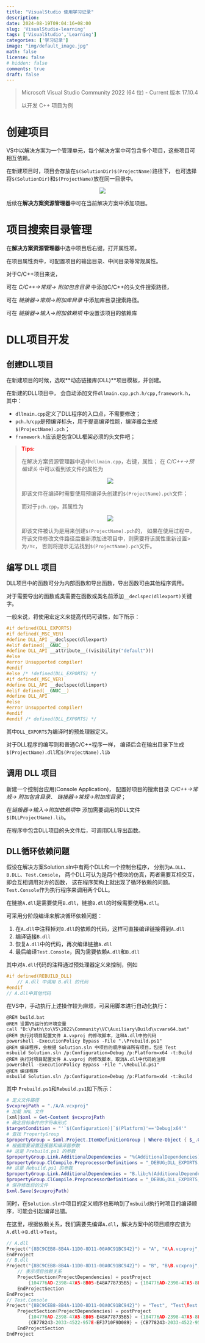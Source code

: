 ```yaml
---
title: "VisualStudio 使用学习记录"
description: 
date: 2024-08-19T09:04:16+08:00
slug: 'VisualStudio-learning'
tags: ['VisualStudio','Learning']
categories: ['学习记录']
image: "img/default_image.jpg"
math: false
license: false
# hidden: false
comments: true
draft: false
---
```


> Microsoft Visual Studio Community 2022 (64 位) - Current 版本 17.10.4
> 
> 以开发 C++ 项目为例

# 创建项目

VS中以解决方案为一个管理单元，每个解决方案中可包含多个项目，这些项目可相互依赖。

在新建项目时，项目会存放在`$(SolutionDir)$(ProjectName)`路径下，
也可选择将`$(SolutionDir)`和`$(ProjectName)`放在同一目录中。

<div align = center>
<img src="https://raw.githubusercontent.com/yjwang01/img_bed/main/img/202408190914677.png" style="zoom:100%"/>
</div>

后续在**解决方案资源管理器**中可在当前解决方案中添加项目。

# 项目搜索目录管理

在**解决方案资源管理器**中选中项目后右键，打开属性项。

在项目属性页中，可配置项目的输出目录、中间目录等常规属性。

对于C/C++项目来说，

可在
*C/C++$\rightarrow$常规$\rightarrow$ 附加包含目录*
中添加C/C++的头文件搜索路径，

可在
*链接器$\rightarrow$常规$\rightarrow$附加库目录*
中添加库目录搜索路径。

可在
*链接器$\rightarrow$输入$\rightarrow$附加依赖项*
中设置该项目的依赖库

# DLL项目开发

## 创建DLL项目

在新建项目的时候，选取**动态链接库(DLL)**项目模板，并创建。

在新建的DLL项目中，
会自动添加文件`dllmain.cpp,pch.h/cpp,framework.h`，
其中：

- `dllmain.cpp`定义了DLL程序的入口点，不需要修改；
- `pch.h/cpp`是预编译标头，用于提高编译性能，编译器会生成`$(ProjectName).pch`；
- `framework.h`应该是包含DLL框架必须的头文件吧；

> <font color=red>**Tips:**</font>
> 
> 在解决方案资源管理器中选中`dllmain.cpp`，右键，属性；
> 在 *C/C++$\rightarrow$预编译头* 中可以看到该文件的属性为
>
> <div align=center>
> <img src="https://raw.githubusercontent.com/yjwang01/img_bed/main/img/202408190950510.png"/>
> </div>
>
> 即该文件在编译时需要使用预编译头创建的`$(ProjectName).pch`文件；
>
> 而对于`pch.cpp`，其属性为
>
> <div align=center>
> <img src="https://raw.githubusercontent.com/yjwang01/img_bed/main/img/202408190955213.png"/>
> </div>
> 
> 即该文件被认为是用来创建`$(ProjectName).pch`的，
> 如果在使用过程中，将该文件修改文件路径后重新添加进项目中，则需要将该属性重新设置> 为`/Yc`，
> 否则将提示无法找到`$(ProjectName).pch`文件。

## 编写 DLL 项目

DLL项目中的函数可分为内部函数和导出函数，导出函数可由其他程序调用。

对于需要导出的函数或类需要在函数或类名前添加`__declspec(dllexport)`关键字。

一般来说，将使用宏定义来提高代码可读性，如下所示：

```cpp
#if defined(DLL_EXPORTS)
#if defined(_MSC_VER)
#define DLL_API __declspec(dllexport)
#elif defined(__GNUC__)
#define DLL_API __attribute__((visibility("default")))
#else
#error Unsupported compiler!
#endif
#else /* !defined(DLL_EXPORTS) */
#if defined(_MSC_VER)
#define DLL_API __declspec(dllimport)
#elif defined(__GNUC__)
#define DLL_API
#else
#error Unsupported compiler!
#endif
#endif /* defined(DLL_EXPORTS) */
```

其中`DLL_EXPORTS`为编译时的预处理器定义。

对于DLL程序的编写则和普通C/C++程序一样，
编译后会在输出目录下生成`$(ProjectName).dll`和`$(ProjectName).lib`

## 调用 DLL 项目

新建一个控制台应用(Console Application)，
配置好项目的搜索目录
*C/C++$\rightarrow$常规$\rightarrow$ 附加包含目录*、
*链接器$\rightarrow$常规$\rightarrow$附加库目录*；

在*链接器$\rightarrow$输入$\rightarrow$附加依赖项*中
添加需要调用的DLL文件 `$(DLLProjectName).lib`。

在程序中包含DLL项目的头文件后，可调用DLL导出函数。

## DLL循环依赖问题

假设在解决方案Solution.sln中有两个DLL和一个控制台程序，
分别为`A.DLL`、`B.DLL`、`Test.Console`，
两个DLL可认为是两个模块的仿真，两者需要互相交互，即会互相调用对方的函数，
这在程序架构上就出现了循环依赖的问题。
`Test.Console`作为执行程序来调用两个DLL。

在链接`A.dll`是需要使用`B.dll`，链接`B.dll`的时候需要使用`A.dll`。

可采用分阶段编译来解决循环依赖问题：

1. 在`A.dll`中注释掉对`B.dll`的依赖的代码，这样可直接编译链接得到`A.dll`
2. 编译链接`B.dll`
3. 恢复`A.dll`中的代码，再次编译链接`A.dll`
4. 最后编译`Test.Console`，因为需要依赖`A.dll`和`B.dll`

其中对`A.dll`代码的注释通过预处理器定义来控制，例如

```c
#if defined(REBUILD_DLL)
    // A.dll 中调用 B.dll 的代码
#endif
// A.dll中其他代码
```

在VS中，手动执行上述操作较为麻烦，可采用脚本进行自动化执行：

```batch
@REM build.bat
@REM 设置VS运行的环境变量
call "D:\Path\to\VS\2022\Community\VC\Auxiliary\Build\vcvars64.bat"
@REM 执行对项目配置文件 A.vxproj 的修改脚本，注释A.dll中的代码
powershell -ExecutionPolicy Bypass -File ".\Prebuild.ps1"
@REM 编译程序，会根据 Solution.sln 中项目的顺序编译所有项目，包括 Test
msbuild Solution.sln /p:Configuration=Debug /p:Platform=x64 -t:Build
@REM 执行对项目配置文件 A.vxproj 的修改脚本，取消A.dll中代码的注释
powershell -ExecutionPolicy Bypass -File ".\Rebuild.ps1"
@REM 编译程序
msbuild Solution.sln /p:Configuration=Debug /p:Platform=x64 -t:Build
```

其中 `Prebuild.ps1`和`Rebuild.ps1`如下所示：

```powershell
# 定义文件路径
$vcxprojPath = "./A/A.vcxproj"
# 加载 XML 文件
[xml]$xml = Get-Content $vcxprojPath
# 确定目标条件的字符串形式
$targetCondition = "'`$(Configuration)|`$(Platform)'=='Debug|x64'"
# 查找 PropertyGroup
$propertyGroup = $xml.Project.ItemDefinitionGroup | Where-Object { $_.Condition -eq $targetCondition }
# 根据需要设置连接器和编译器参数
## 这是 Prebuild.ps1 的参数
$propertyGroup.Link.AdditionalDependencies = "%(AdditionalDependencies)"
$propertyGroup.ClCompile.PreprocessorDefinitions = "_DEBUG;DLL_EXPORTS;_WINDOWS;_USRDLL;%(PreprocessorDefinitions)"
## 这是 Rebuild.ps1 的参数
$propertyGroup.Link.AdditionalDependencies = "B.lib;%(AdditionalDependencies)"
$propertyGroup.ClCompile.PreprocessorDefinitions = "_DEBUG;DLL_EXPORTS;REBUILD_DLL;_WINDOWS;_USRDLL;%(PreprocessorDefinitions)"
# 保存修改后的文件
$xml.Save($vcxprojPath)
```

同时，在`Solution.sln`中项目的定义顺序也影响到了`msbuild`执行时项目的编译顺序，可能会引起编译出错。

在这里，根据依赖关系，我们需要先编译`A.dll`，解决方案中的项目顺序应该为
`A.dll`$\rightarrow$`B.dll`$\rightarrow$`Test`。

```c
// A.dll
Project("{8BC9CEB8-8B4A-11D0-8D11-00A0C91BC942}") = "A", "A\A.vcxproj", "{104776AD-2398-47A5-8B05-E48A778735B5}"
EndProject
// B.dll
Project("{8BC9CEB8-8B4A-11D0-8D11-00A0C91BC942}") = "B", "B\B.vcxproj", "{CB778243-2033-4522-957E-EF3710F9D089}"
    // 表示项目依赖关系
    ProjectSection(ProjectDependencies) = postProject
        {104776AD-2398-47A5-8B05-E48A778735B5} = {104776AD-2398-47A5-8B05-E48A778735B5}
    EndProjectSection
EndProject
// Test.Console
Project("{8BC9CEB8-8B4A-11D0-8D11-00A0C91BC942}") = "Test", "Test\Test.vcxproj", "{F11C3DAD-559C-4571-A3E2-4EC8C9C664D0}"
    ProjectSection(ProjectDependencies) = postProject
        {104776AD-2398-47A5-8B05-E48A778735B5} = {104776AD-2398-47A5-8B05-E48A778735B5}
        {CB778243-2033-4522-957E-EF3710F9D089} = {CB778243-2033-4522-957E-EF3710F9D089}
    EndProjectSection
EndProject
```

